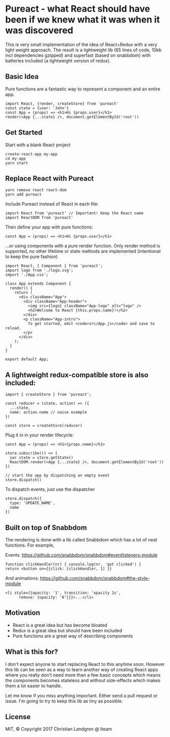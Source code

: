 # Pureact - what React should have been if we knew what it was when it was discovered

This is very small implementation of the idea of React+Redux with a very light weight approach. The result is a lightweight lib (65 lines of code, 10kb incl dependencies gzipped) and superfast (based on snabbdom) with batteries included (a lightweight version of redux). 

## Basic Idea

Pure functions are a fantastic way to represent a component and an entire app.

    import React, {render, createStore} from 'pureact'
    const state = {user: 'John'}
    const App = (props) => <h1>Hi {props.user}</h1>
    render(<App {...state} />, document.getElementById('root'))
    
## Get Started

Start with a blank React project

    create-react-app my-app
    cd my-app
    yarn start

## Replace React with Pureact

    yarn remove react react-dom
    yarn add pureact

Include Pureact instead of React in each file:

    import React from 'pureact' // Important! Keep the React name
    import ReactDOM from 'pureact'

Then define your app with pure functions:

    const App = (props) => <h1>Hi {props.user}</h1>

...or using components with a pure render function. Only render method is supported, no other lifetime or state methods are implemented (intentional to keep the pure fashion)

    import React, { Component } from 'pureact';
    import logo from './logo.svg';
    import './App.css';

    class App extends Component {
      render() {
        return (
          <div className="App">
            <div className="App-header">
              <img src={logo} className="App-logo" alt="logo" />
              <h2>Welcome to React {this.props.name}!</h2>
            </div>
            <p className="App-intro">
              To get started, edit <code>src/App.js</code> and save to reload.
            </p>
          </div>
        );
      }
    }

    export default App;

## A lightweight redux-compatible store is also included:

    import { createStore } from 'pureact';
    
    const reducer = (state, action) => ({
      ...state,
      name: action.name // naive example
    })

    const store = createStore(reducer)

Plug it in in your render lifecycle:

    const App = (props) => <h1>{props.name}</h1>

    store.subscribe(() => {
      var state = store.getState()
      ReactDOM.render(<App {...state} />, document.getElementById('root'))
    })

    // start the app by dispatching an empty event
    store.dispatch()

To dispatch events, just use the dispatcher

    store.dispatch({
      type: 'UPDATE_NAME',
      name
    })


## Built on top of Snabbdom
The rendering is done with a lib called Snabbdom which has a lot of neat functions. For example, 

Events: https://github.com/snabbdom/snabbdom#eventlisteners-module

    function clickHandler(nr) { console.log(nr, 'got clicked') }
    return <button on={{click: [clickHandler, 1] }}

And animations: https://github.com/snabbdom/snabbdom#the-style-module

    <li style={{opacity: '1', transition: 'opacity 1s',
          remove: {opacity: '0'}}}>...</li>


## Motivation

- React is a great idea but has become bloated
- Redux is a great idea but should have been included
- Pure functions are a great way of describing components

## What is this for?
I don't expect anyone to start replacing React to this anytime soon. However this lib can be seen as a way to learn another way of creating React apps where you really don't need more than a few basic concepts which means the components becomes stateless and without side-effects which makes them a lot easier to handle. 

Let me know if you miss anything important. Either send a pull request or issue. I'm going to try to keep this lib as tiny as possible.

## License

MIT, &copy; Copyright 2017 Christian Landgren @ Iteam
